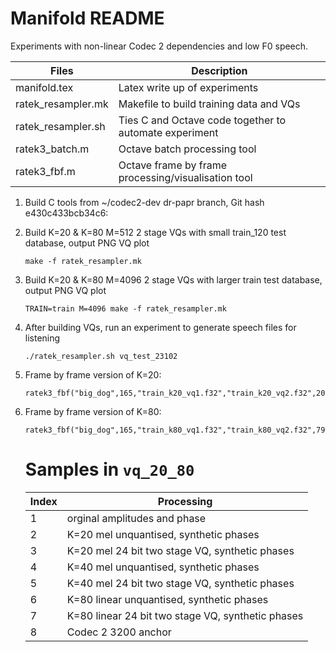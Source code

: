 # Manifold README

Experiments with non-linear Codec 2 dependencies and low F0 speech.

| Files | Description |
| ---- | ---- |
| manifold.tex | Latex write up of experiments |
| ratek_resampler.mk | Makefile to build training data and VQs |
| ratek_resampler.sh | Ties C and Octave code together to automate experiment |
| ratek3_batch.m | Octave batch processing tool |
| ratek3_fbf.m | Octave frame by frame processing/visualisation tool |

1. Build C tools from ~/codec2-dev dr-papr branch, Git hash e430c433bcb34c6:

1. Build K=20 & K=80 M=512 2 stage VQs with small train_120 test database, output PNG VQ plot
   ```
   make -f ratek_resampler.mk
   ```
1. Build K=20 & K=80 M=4096 2 stage VQs with larger train test database, output PNG VQ plot
   ```
   TRAIN=train M=4096 make -f ratek_resampler.mk
   ```
1. After building VQs, run an experiment to generate speech files for listening
   ```
   ./ratek_resampler.sh vq_test_23102
   ```
1. Frame by frame version of K=20:
   ```
   ratek3_fbf("big_dog",165,"train_k20_vq1.f32","train_k20_vq2.f32",20,20)
   ```
1. Frame by frame version of K=80:
   ```
   ratek3_fbf("big_dog",165,"train_k80_vq1.f32","train_k80_vq2.f32",79,100)
   ```

   # Samples in `vq_20_80`

   | Index | Processing |
   | ---- | ---- |
   | 1 | orginal amplitudes and phase
   | 2 | K=20 mel unquantised, synthetic phases |
   | 3 | K=20 mel 24 bit two stage VQ, synthetic phases |
   | 4 | K=40 mel unquantised, synthetic phases |
   | 5 | K=40 mel 24 bit two stage VQ, synthetic phases |
   | 6 | K=80 linear unquantised, synthetic phases |
   | 7 | K=80 linear 24 bit two stage VQ, synthetic phases |
   | 8 | Codec 2 3200 anchor |


   
